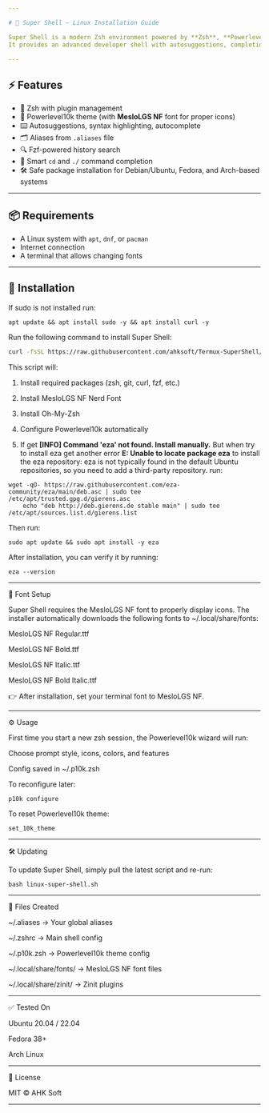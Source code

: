 ```yaml
---

# 🐧 Super Shell – Linux Installation Guide

Super Shell is a modern Zsh environment powered by **Zsh**, **Powerlevel10k**, and **MesloLGS NF Nerd Font**.  
It provides an advanced developer shell with autosuggestions, completions, history search, and a beautiful prompt.

---
```


## ⚡ Features
- 🚀 Zsh with plugin management
- 🎨 Powerlevel10k theme (with **MesloLGS NF** font for proper icons)
- ⌨️ Autosuggestions, syntax highlighting, autocomplete
- 🗂️ Aliases from `.aliases` file
- 🔍 Fzf-powered history search
- 📂 Smart `cd` and `./` command completion
- 🛠️ Safe package installation for Debian/Ubuntu, Fedora, and Arch-based systems

---

## 📦 Requirements
- A Linux system with `apt`, `dnf`, or `pacman`
- Internet connection
- A terminal that allows changing fonts

---

## 🔧 Installation

If sudo is not installed run:
```
apt update && apt install sudo -y && apt install curl -y
```

Run the following command to install Super Shell:

```bash
curl -fsSL https://raw.githubusercontent.com/ahksoft/Termux-SuperShell/code/linux-super-shell.sh -o ~/linux-super-shell.sh && chmod +x ~/linux-super-shell.sh && bash ~/linux-super-shell.sh
```
This script will:

1. Install required packages (zsh, git, curl, fzf, etc.)


2. Install MesloLGS NF Nerd Font


3. Install Oh-My-Zsh


4. Configure Powerlevel10k automatically


5. If get **[INFO] Command 'eza' not found. Install manually.** But when try to install eza get another error **E: Unable to locate package eza** to install the eza repository: eza is not typically found in the default Ubuntu repositories, so you need to add a third-party repository.
run:
```
wget -qO- https://raw.githubusercontent.com/eza-community/eza/main/deb.asc | sudo tee /etc/apt/trusted.gpg.d/gierens.asc
    echo "deb http://deb.gierens.de stable main" | sudo tee /etc/apt/sources.list.d/gierens.list
```
Then run:
```
sudo apt update && sudo apt install -y eza
```
After installation, you can verify it by running:
```
eza --version
```
---

🎨 Font Setup

Super Shell requires the MesloLGS NF font to properly display icons.
The installer automatically downloads the following fonts to ~/.local/share/fonts:

MesloLGS NF Regular.ttf

MesloLGS NF Bold.ttf

MesloLGS NF Italic.ttf

MesloLGS NF Bold Italic.ttf


👉 After installation, set your terminal font to MesloLGS NF.


---

⚙️ Usage

First time you start a new zsh session, the Powerlevel10k wizard will run:

Choose prompt style, icons, colors, and features

Config saved in ~/.p10k.zsh


To reconfigure later:

```
p10k configure
```

To reset Powerlevel10k theme:

```
set_10k_theme
```

---

🛠️ Updating

To update Super Shell, simply pull the latest script and re-run:

```
bash linux-super-shell.sh
```

---

📂 Files Created

~/.aliases → Your global aliases

~/.zshrc → Main shell config

~/.p10k.zsh → Powerlevel10k theme config

~/.local/share/fonts/ → MesloLGS NF font files

~/.local/share/zinit/ → Zinit plugins



---

✅ Tested On

Ubuntu 20.04 / 22.04

Fedora 38+

Arch Linux



---

📜 License

MIT © AHK Soft


---
